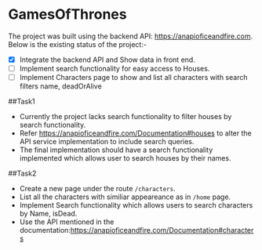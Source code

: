 # GamesOfThrones

The project was built using the backend API: https://anapioficeandfire.com. Below is the existing status of the project:-
- [x] Integrate the backend API and Show data in front end.
- [ ] Implement search functionality for easy access to Houses.
- [ ] Implement Characters page to show and list all characters with search filters name, deadOrAlive

##Task1
- Currently the project lacks search functionality to filter houses by search functionality.
- Refer https://anapioficeandfire.com/Documentation#houses to alter the API service implementation to include search queries.
- The final implementation should have a search functionality implemented which allows user to search houses by their names.

##Task2
- Create a new page under the route `/characters`.
- List all the characters with similiar appeareance as in `/home` page.
- Implement Search functionality which allows users to search characters by Name, isDead.
- Use the API mentioned in the documentation:https://anapioficeandfire.com/Documentation#characters


